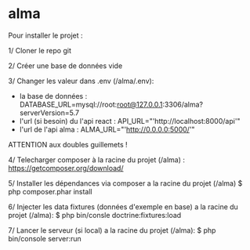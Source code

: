 # alma

Pour installer le projet : 

1/
Cloner le repo git 

2/
Créer une base de données vide

3/
Changer les valeur dans .env  (/alma/.env):
- la base de données : DATABASE_URL=mysql://root:root@127.0.0.1:3306/alma?serverVersion=5.7
- l'url (si besoin) du l'api react : API_URL="'http://localhost:8000/api'"
- l'url de l'api  alma : ALMA_URL="'http://0.0.0.0:5000/'"

ATTENTION aux doubles guillemets !


4/
Telecharger composer à la racine du projet (/alma) : 
https://getcomposer.org/download/

5/
Installer les dépendances via composer a la racine du projet (/alma)
$ php composer.phar install

6/
Injecter les data fixtures (données d'exemple en base) a la racine du projet (/alma):
$ php bin/consle doctrine:fixtures:load

7/
Lancer le serveur (si local) a la racine du projet (/alma):
$ php bin/console server:run

